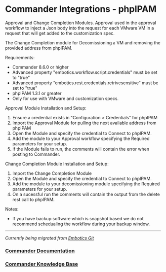 # Commander Integrations - phpIPAM

Approval and Change Completion Modules. Approval used in the approval workflow to inject a Json body into the request for each VMware VM in a request that will get added to the customization spec. 

The Change Completion module for Decomissioning a VM and removing the provided address from phpIPAM. 

Requirements:
* Commander 8.6.0 or higher
* Advanced property "embotics.workflow.script.credentials" must be set to "true"
* Advanced property “embotics.rest.credentials.retrivesensitive” must be set to "true"
* phpIPAM 1.3.1 or greater 
* Only for use with VMware and customization specs. 

Approval Module Installation and Setup:

1. Ensure a credential exists in "Configuration > Credentials" for phpIPAM 
2. Import the Approval Module for pulling the next available address from phpIPAM
2. Open the Module and specify the credential to Connect to phpIPAM. 
3. Add the module to your Approval workflow specifying the Required parameters for your setup.
4. If the Module fails to run, the comments will contain the error when posting to Commander. 

Change Completion Module Installation and Setup:

1. Import the Change Completion Module
2. Open the Module and specify the credential to Connect to phpIPAM. 
3. Add the module to your decomissioning module specifying the Required parameters for your setup.
4. On a sucessful run the comments will contain the output from the delete rest call to phpIPAM. 

Notes: 
* If you have backup software which is snapshot based we do not recommend schedualing the workflow during your backup window. 

____

*Currently being migrated from [Embotics Git](https://github.com/Embotics)*

### [Commander Documentation](https://docs.snowsoftware.com/commander/index.htm)

### [Commander Knowledge Base](https://community.snowsoftware.com/s/topic/0TO1r000000E5srGAC/commander?tabset-056aa=2)
